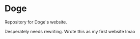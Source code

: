 # Doge
Repository for Doge's website.

Desperately needs rewriting. Wrote this as my first website lmao
